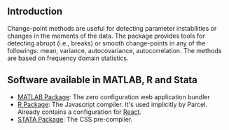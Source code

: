 ## Introduction

Change-point methods are useful for detecting parameter instabilities or changes in the moments of the data. The package provides tools for detecting abrupt (i.e., breaks) or smooth change-points in any of the followings: mean, variance, autocovariance, autocorrelation. The methods are based on frequency domain statistics.

## Software available in MATLAB, R and Stata

* [MATLAB Package](https://parceljs.org/): The zero configuration web application bundler
* [R Package](https://babeljs.io/): The Javascript compiler. It's used implicitly by Parcel. Already contains a configuration for [React](https://reactjs.org/).
* [STATA Package](https://sass-lang.com/): The CSS pre-compiler.
